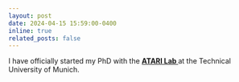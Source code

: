 ```yaml
---
layout: post
date: 2024-04-15 15:59:00-0400
inline: true
related_posts: false
---
```


I have officially started my PhD with the <b> <a href="https://www.ce.cit.tum.de/en/aipd/home/"> ATARI Lab </a></b> at the Technical University of Munich.
